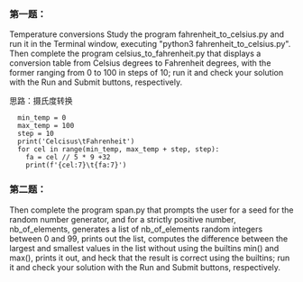 ### 第一题：

Temperature conversions
Study the program fahrenheit_to_celsius.py and run it in the Terminal window, executing "python3 fahrenheit_to_celsius.py". 
Then complete the program celsius_to_fahrenheit.py that displays a conversion table from Celsius degrees to Fahrenheit degrees, 
with the former ranging from 0 to 100 in steps of 10; run it and check your solution with the Run and Submit buttons, respectively.

思路：摄氏度转换

      min_temp = 0
      max_temp = 100
      step = 10
      print('Celcisus\tFahrenheit')
      for cel in range(min_temp, max_temp + step, step):
        fa = cel // 5 * 9 +32
        print(f'{cel:7}\t{fa:7}')

### 第二题：

Then complete the program span.py that prompts the user for a seed for the random number generator, and for a strictly positive 
number, nb_of_elements, generates a list of nb_of_elements random integers between 0 and 99, prints out the list, computes the 
difference between the largest and smallest values in the list without using the builtins min() and max(), prints it out, and 
heck that the result is correct using the builtins; run it and check your solution with the Run and Submit buttons, respectively.
